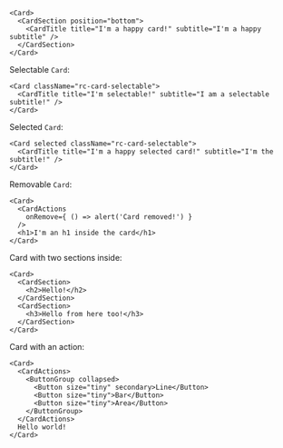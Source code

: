 ```
<Card>
  <CardSection position="bottom">
    <CardTitle title="I'm a happy card!" subtitle="I'm a happy subtitle" />
  </CardSection>
</Card>
```

Selectable `Card`:
```
<Card className="rc-card-selectable">
  <CardTitle title="I'm selectable!" subtitle="I am a selectable subtitle!" />
</Card>
```

Selected `Card`:
```
<Card selected className="rc-card-selectable">
  <CardTitle title="I'm a happy selected card!" subtitle="I'm the subtitle!" />
</Card>
```

Removable `Card`:
```
<Card>
  <CardActions
    onRemove={ () => alert('Card removed!') }
  />
  <h1>I'm an h1 inside the card</h1>
</Card>
```

Card with two sections inside:
```
<Card>
  <CardSection>
    <h2>Hello!</h2>
  </CardSection>
  <CardSection>
    <h3>Hello from here too!</h3>
  </CardSection>
</Card>
```

Card with an action:
```
<Card>
  <CardActions>
    <ButtonGroup collapsed>
      <Button size="tiny" secondary>Line</Button>
      <Button size="tiny">Bar</Button>
      <Button size="tiny">Area</Button>
    </ButtonGroup>
  </CardActions>
  Hello world!
</Card>
```
